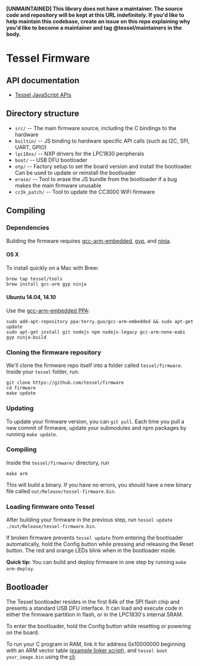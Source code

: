 **[UNMAINTAINED] This library does not have a maintainer. The source code and repository will be kept at this URL indefinitely. If you'd like to help maintain this codebase, create an issue on this repo explaining why you'd like to become a maintainer and tag @tessel/maintainers in the body.**

# Tessel Firmware

## API documentation

* [Tessel JavaScript APIs](https://github.com/tessel/docs)

## Directory structure

* `src/` -- The main firmware source, including the C bindings to the hardware
* `builtin/` -- JS binding to hardware specific API calls (such as I2C, SPI, UART, GPIO)
* `lpc18xx/` -- NXP drivers for the LPC1830 peripherals
* `boot/` -- USB DFU bootloader
* `otp/` -- Factory setup to set the board version and install the bootloader. Can be used to update or reinstall the bootloader
* `erase/` -- Tool to erase the JS bundle from the bootloader if a bug makes the main firmware unusable
* `cc3k_patch/` -- Tool to update the CC3000 WiFi firmware

## Compiling

### Dependencies

Building the firmware requires [gcc-arm-embedded](https://launchpad.net/gcc-arm-embedded), [gyp](https://code.google.com/p/gyp/), and [ninja](http://martine.github.io/ninja/).

#### OS X

To install quickly on a Mac with Brew:

```
brew tap tessel/tools
brew install gcc-arm gyp ninja
```

#### Ubuntu 14.04, 14.10

Use the [gcc-arm-embedded PPA](https://launchpad.net/~terry.guo/+archive/ubuntu/gcc-arm-embedded):

```
sudo add-apt-repository ppa:terry.guo/gcc-arm-embedded && sudo apt-get update
sudo apt-get install git nodejs npm nodejs-legacy gcc-arm-none-eabi gyp ninja-build
```

### Cloning the firmware repository

We'll clone the firmware repo itself into a folder called `tessel/firmware`. Inside your `tessel` folder, run:

```
git clone https://github.com/tessel/firmware
cd firmware
make update
```

### Updating

To update your firmware version, you can `git pull`. Each time you pull a new commit of firmware, update your submodules and npm packages by running `make update`.

### Compiling

Inside the `tessel/firmware/` directory, run

```
make arm
```

This will build a binary. If you have no errors, you should have a new binary file called `out/Release/tessel-firmware.bin`.

### Loading firmware onto Tessel

After building your firmware in the previous step, run `tessel update ./out/Release/tessel-firmware.bin`.

If broken firmware prevents `tessel update` from entering the bootloader automatically, hold the Config button while pressing and releasing the Reset button. The red and orange LEDs blink when in the bootloader mode.

**Quick tip:** You can build and deploy firmware in one step by running `make arm-deploy`.

## Bootloader

The Tessel bootloader resides in the first 64k of the SPI flash chip and presents a standard USB DFU interface. It can load and execute code in either the firmware partition in flash, or in the LPC1830's internal SRAM.

To enter the bootloader, hold the Config button while resetting or powering on the board.

To run your C program in RAM, link it for address 0x10000000 beginning with an ARM vector table ([example linker script](otp/ldscript_ram_gnu.ld)), and <code>tessel boot your_image.bin</code> using the [cli](https://github.com/tessel/cli).
